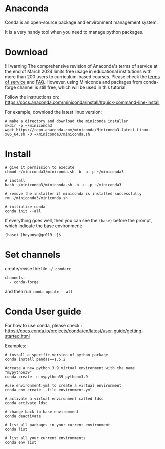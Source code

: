 # Anaconda

Conda is an open-source package and environment management system. 

It is a very handy tool when you need to manage python packages.

# Download

!!! warning
    The comprehensive revision of Anaconda's terms of service at the end of March 2024 limits free usage in educational institutions with more than 200 users to curriculum-based courses. Please check the [terms of service](https://legal.anaconda.com/policies/en?name=terms-of-service#anaconda-terms-of-service) and [FAQ](https://www.anaconda.com/pricing/terms-of-service-faqs). However, using Miniconda and packages from conda-forge channel is still free, which will be used in this tutorial.

Follow the instructions on:
https://docs.anaconda.com/miniconda/install/#quick-command-line-install

For example, download the latest linux version:

```
# make a directory and download the miniconda installer
mkdir -p ~/miniconda3
wget https://repo.anaconda.com/miniconda/Miniconda3-latest-Linux-x86_64.sh -O ~/miniconda3/miniconda.sh
```

# Install
```
# give it permission to execute
chmod ~/miniconda3/miniconda.sh -b -u -p ~/miniconda3

# install
bash ~/miniconda3/miniconda.sh -b -u -p ~/miniconda3

# remove the installer if miniconda is installed successfully
rm ~/miniconda3/miniconda.sh

# initialize conda
conda init --all
```



If everything goes well, then you can see the `(base)` before the prompt, which indicate the base environment:
```
(base) [heyunye@gc019 ~]$
```

# Set channels

create/revise the file `~/.condarc`

```
channels:
  - conda-forge
```

and then run `conda update --all`

# Conda User guide

For how to use conda, please check :
https://docs.conda.io/projects/conda/en/latest/user-guide/getting-started.html

Examples:
```
# install a specific version of python package
conda install pandas==1.5.2

#create a new python 3.9 virtual environment with the name "mypython39"
conda create -n mypython39 python=3.9

#use environment.yml to create a virtual environment
conda env create --file environment.yml

# activate a virtual environment called ldsc
conda activate ldsc

# change back to base environment
conda deactivate

# list all packages in your current environment 
conda list

# list all your current environments 
conda env list
```
